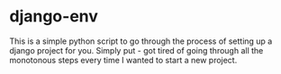 # django-env
This is a simple python script to go through the process of setting up a django project for you. Simply put - got tired of going through all the monotonous steps every time I wanted to start a new project.
